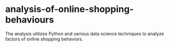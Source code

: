 # analysis-of-online-shopping-behaviours
The analysis utilizes Python and various data science techniques to analyze factors of online shopping behaviors.
